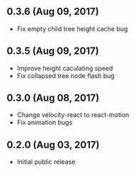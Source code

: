 ## 0.3.6 (Aug 09, 2017)

* Fix empty child tree height cache bug

## 0.3.5 (Aug 09, 2017)

* Improve height caculating speed
* Fix collapsed tree node flash bug

## 0.3.0 (Aug 08, 2017)

* Change velocity-react to react-motion
* Fix animation bugs

## 0.2.0 (Aug 03, 2017)

* Initial public release